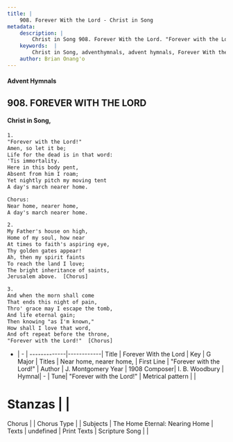 ```yaml
---
title: |
    908. Forever With the Lord - Christ in Song
metadata:
    description: |
        Christ in Song 908. Forever With the Lord. "Forever with the Lord!" Amen, so let it be; Life for the dead is in that word: 'Tis immortality. Here in this body pent, Absent from him I roam; Yet nightly pitch my moving tent A day's march nearer home. Chorus: Near home, nearer home, A day's march nearer home.
    keywords:  |
        Christ in Song, adventhymnals, advent hymnals, Forever With the Lord, "Forever with the Lord!" . Near home, nearer home,
    author: Brian Onang'o
---
```


#### Advent Hymnals
## 908. FOREVER WITH THE LORD
####  Christ in Song,

```txt
1.
"Forever with the Lord!"
Amen, so let it be;
Life for the dead is in that word:
'Tis immortality.
Here in this body pent,
Absent from him I roam;
Yet nightly pitch my moving tent
A day's march nearer home.

Chorus:
Near home, nearer home,
A day's march nearer home.

2.
My Father's house on high,
Home of my soul, how near
At times to faith's aspiring eye,
Thy golden gates appear!
Ah, then my spirit faints
To reach the land I love;
The bright inheritance of saints,
Jerusalem above.  [Chorus]

3.
And when the morn shall come
That ends this night of pain,
Thro' grace may I escape the tomb,
And life eternal gain;
Then knowing "as I'm known,"
How shall I love that word,
And oft repeat before the throne,
"Forever with the Lord!"  [Chorus]


```

- |   -  |
-------------|------------|
Title | Forever With the Lord |
Key | G Major |
Titles | Near home, nearer home, |
First Line | "Forever with the Lord!"  |
Author | J. Montgomery
Year | 1908
Composer| I. B. Woodbury |
Hymnal|  - |
Tune| "Forever with the Lord!" |
Metrical pattern | |
# Stanzas |  |
Chorus |  |
Chorus Type |  |
Subjects | The Home Eternal: Nearing Home |
Texts | undefined |
Print Texts | 
Scripture Song |  |
    

